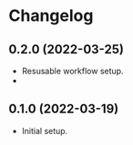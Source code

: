 # Changelog

## 0.2.0 (2022-03-25)

* Resusable workflow setup.
* 
## 0.1.0 (2022-03-19)

* Initial setup.
